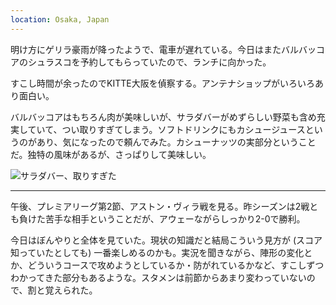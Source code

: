 ```yaml
---
location: Osaka, Japan
---
```


明け方にゲリラ豪雨が降ったようで、電車が遅れている。今日はまたバルバッコアのシュラスコを予約してもらっていたので、ランチに向かった。

すこし時間が余ったのでKITTE大阪を偵察する。アンテナショップがいろいろあり面白い。

バルバッコアはもちろん肉が美味しいが、サラダバーがめずらしい野菜も含め充実していて、つい取りすぎてしまう。ソフトドリンクにもカシュージュースというのがあり、気になったので頼んでみた。カシューナッツの実部分ということだ。独特の風味があるが、さっぱりして美味しい。

![サラダバー、取りすぎた](https://photos.old.apkas.net/medium/202408/20240825-120739.webp)

---

午後、プレミアリーグ第2節、アストン・ヴィラ戦を見る。昨シーズンは2戦とも負けた苦手な相手ということだが、アウェーながらしっかり2-0で勝利。

今日はぼんやりと全体を見ていた。現状の知識だと結局こういう見方が (スコア知っていたとしても) 一番楽しめるのかも。実況を聞きながら、陣形の変化とか、どういうコースで攻めようとしているか・防がれているかなど、すこしずつわかってきた部分もあるような。スタメンは前節からあまり変わっていないので、割と覚えられた。
